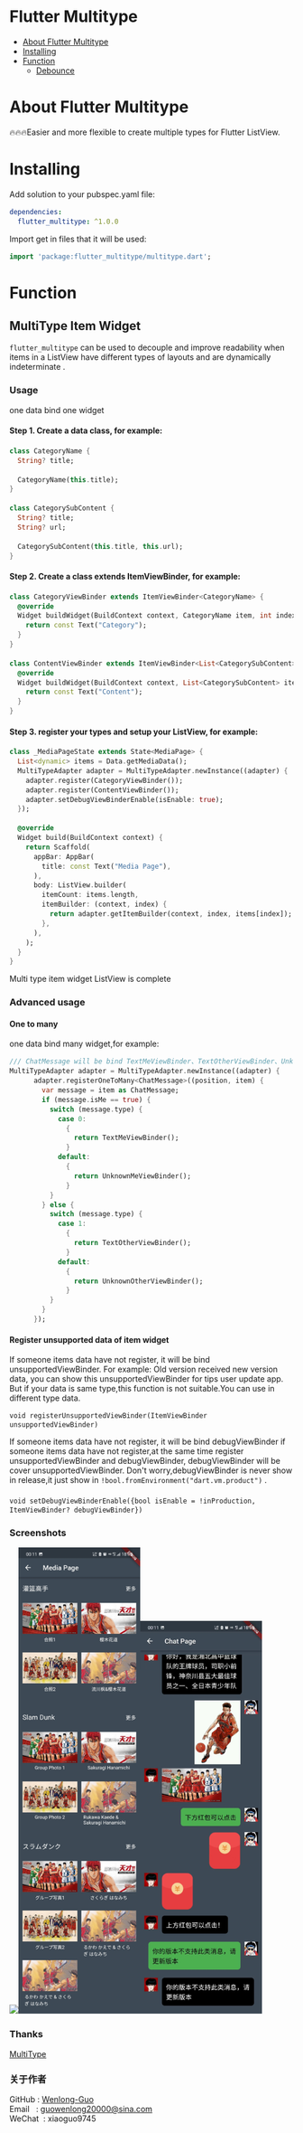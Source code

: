 # Flutter Multitype

- [About Flutter Multitype](#about-flutter-multitype)
- [Installing](#Installing)
- [Function](#Function)
    - [Debounce](#Debounce)


# About Flutter Multitype
:fire::fire::fire:Easier and more flexible to create multiple types for Flutter ListView.

# Installing
Add solution to your pubspec.yaml file:

```yaml
dependencies:
  flutter_multitype: ^1.0.0
```

Import get in files that it will be used:

```dart
import 'package:flutter_multitype/multitype.dart';
```

# Function
## MultiType Item Widget
`flutter_multitype` can be used to decouple and improve readability when items in a ListView have different types of layouts and are dynamically indeterminate .

### Usage
one data bind one widget
#### Step 1. Create a data class, for example:
```dart
class CategoryName {
  String? title;

  CategoryName(this.title);
}

class CategorySubContent {
  String? title;
  String? url;

  CategorySubContent(this.title, this.url);
}
```
#### Step 2. Create a class extends ItemViewBinder<T>, for example:
```dart
class CategoryViewBinder extends ItemViewBinder<CategoryName> {
  @override
  Widget buildWidget(BuildContext context, CategoryName item, int index) {
    return const Text("Category");
  }
}

class ContentViewBinder extends ItemViewBinder<List<CategorySubContent>> {
  @override
  Widget buildWidget(BuildContext context, List<CategorySubContent> item, int index) {
    return const Text("Content");
  }
}
```
#### Step 3. register your types and setup your ListView, for example:
```dart
class _MediaPageState extends State<MediaPage> {
  List<dynamic> items = Data.getMediaData();
  MultiTypeAdapter adapter = MultiTypeAdapter.newInstance((adapter) {
    adapter.register(CategoryViewBinder());
    adapter.register(ContentViewBinder());
    adapter.setDebugViewBinderEnable(isEnable: true);
  });

  @override
  Widget build(BuildContext context) {
    return Scaffold(
      appBar: AppBar(
        title: const Text("Media Page"),
      ),
      body: ListView.builder(
        itemCount: items.length,
        itemBuilder: (context, index) {
          return adapter.getItemBuilder(context, index, items[index]);
        },
      ),
    );
  }
}
```
Multi type item widget ListView is complete
### Advanced usage

#### One to many
one data bind many widget,for example:
```dart
/// ChatMessage will be bind TextMeViewBinder、TextOtherViewBinder、UnknownMeViewBinder、UnknownOtherViewBinder four Widget
MultiTypeAdapter adapter = MultiTypeAdapter.newInstance((adapter) {
      adapter.registerOneToMany<ChatMessage>((position, item) {
        var message = item as ChatMessage;
        if (message.isMe == true) {
          switch (message.type) {
            case 0:
              {
                return TextMeViewBinder();
              }
            default:
              {
                return UnknownMeViewBinder();
              }
          }
        } else {
          switch (message.type) {
            case 1:
              {
                return TextOtherViewBinder();
              }
            default:
              {
                return UnknownOtherViewBinder();
              }
          }
        }
      });
```

#### Register unsupported data of item widget
If someone items data have not register, it will be bind unsupportedViewBinder.
For example: Old version received new version data, you can show this unsupportedViewBinder for tips user update app.
But if your data is same type,this function is not suitable.You can use in different type data.
```
void registerUnsupportedViewBinder(ItemViewBinder unsupportedViewBinder)
```
If someone items data have not register, it will be bind debugViewBinder
if someone items data have not register,at the same time register unsupportedViewBinder and debugViewBinder,
debugViewBinder will be cover unsupportedViewBinder.
Don't worry,debugViewBinder is never show in release,it just show in `!bool.fromEnvironment("dart.vm.product")` .
#### 
```
void setDebugViewBinderEnable({bool isEnable = !inProduction, ItemViewBinder? debugViewBinder})
```
### Screenshots
<img src="https://github.com/Wenlong-Guo/flutter_multitype/blob/master/example/screenshots/screenshots_01.jpg" width=216/><img src="https://github.com/Wenlong-Guo/flutter_multitype/blob/master/example/screenshots/screenshots_02.jpg" width=216/><img src="https://github.com/Wenlong-Guo/flutter_multitype/blob/master/example/screenshots/screenshots_03.jpg" width=216/>

### Thanks
[MultiType](https://github.com/drakeet/MultiType)   

### 关于作者
GitHub : [Wenlong-Guo](https://github.com/Wenlong-Guo)  
Email &nbsp;&nbsp;: guowenlong20000@sina.com   
WeChat&nbsp;&nbsp;: xiaoguo9745


